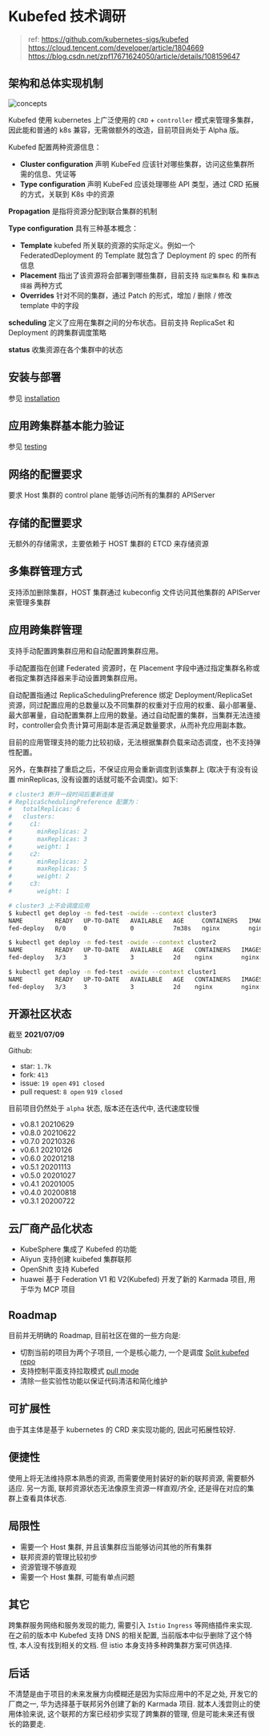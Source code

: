 # Kubefed 技术调研

> ref:
> https://github.com/kubernetes-sigs/kubefed
> https://cloud.tencent.com/developer/article/1804669
> https://blog.csdn.net/zpf17671624050/article/details/108159647

## 架构和总体实现机制

![concepts](../images/Kubefed-summary/concepts.png)

Kubefed 使用 kubernetes 上广泛使用的 `CRD` + `controller` 模式来管理多集群，因此能和普通的 k8s 兼容，无需做额外的改造，目前项目尚处于 Alpha 版。

Kubefed 配置两种资源信息：

* **Cluster configuration** 声明 KubeFed 应该针对哪些集群，访问这些集群所需的信息、凭证等
* **Type configuration** 声明 KubeFed 应该处理哪些 API 类型，通过 CRD 拓展的方式，关联到 K8s 中的资源

**Propagation** 是指将资源分配到联合集群的机制

**Type configuration** 具有三种基本概念：

* **Template** kubefed 所关联的资源的实际定义。例如一个 FederatedDeployment 的 Template 就包含了 Deployment 的 spec 的所有信息
* **Placement** 指出了该资源将会部署到哪些集群，目前支持 `指定集群名` 和 `集群选择器` 两种方式
* **Overrides** 针对不同的集群，通过 Patch 的形式，增加 / 删除 / 修改 template 中的字段

**scheduling** 定义了应用在集群之间的分布状态。目前支持 ReplicaSet 和 Deployment 的跨集群调度策略

**status** 收集资源在各个集群中的状态

## 安装与部署

参见 [installation](Test-Kubefed-with-Kind.md#installation)

## 应用跨集群基本能力验证

参见 [testing](Test-Kubefed-with-Kind.md#testing)

## 网络的配置要求

要求 Host 集群的 control plane 能够访问所有的集群的 APIServer

## 存储的配置要求

无额外的存储需求，主要依赖于 HOST 集群的 ETCD 来存储资源

## 多集群管理方式

支持添加删除集群，HOST 集群通过 kubeconfig 文件访问其他集群的 APIServer 来管理多集群

## 应用跨集群管理

支持手动配置跨集群应用和自动配置跨集群应用。

手动配置指在创建 Federated 资源时，在 Placement 字段中通过指定集群名称或者指定集群选择器来手动设置跨集群应用。

自动配置指通过 ReplicaSchedulingPreference 绑定 Deployment/ReplicaSet 资源，同过配置应用的总数量以及不同集群的权重对于应用的权重、最小部署量、最大部署量，自动配置集群上应用的数量。通过自动配置的集群，当集群无法连接时，controller会负责计算可用副本是否满足数量要求，从而补充应用副本数。

目前的应用管理支持的能力比较初级，无法根据集群负载来动态调度，也不支持弹性配置。

另外，在集群挂了重启之后，不保证应用会重新调度到该集群上 (取决于有没有设置 minReplicas, 没有设置的话就可能不会调度)。如下:

```BASH
# cluster3 断开一段时间后重新连接
# ReplicaSchedulingPreference 配置为：
#   totalReplicas: 6
#   clusters:
#     c1:
#       minReplicas: 2
#       maxReplicas: 3
#       weight: 1
#     c2:
#       minReplicas: 2
#       maxReplicas: 5
#       weight: 2
#     c3:
#       weight: 1

# cluster3 上不会调度应用
$ kubectl get deploy -n fed-test -owide --context cluster3
NAME         READY   UP-TO-DATE   AVAILABLE   AGE     CONTAINERS   IMAGES         SELECTOR
fed-deploy   0/0     0            0           7m38s   nginx        nginx:alpine   app=nginx

$ kubectl get deploy -n fed-test -owide --context cluster2
NAME         READY   UP-TO-DATE   AVAILABLE   AGE   CONTAINERS   IMAGES         SELECTOR
fed-deploy   3/3     3            3           2d    nginx        nginx:alpine   app=nginx

$ kubectl get deploy -n fed-test -owide --context cluster1
NAME         READY   UP-TO-DATE   AVAILABLE   AGE   CONTAINERS   IMAGES         SELECTOR
fed-deploy   3/3     3            3           2d    nginx        nginx:alpine   app=nginx
```

## 开源社区状态

截至 **2021/07/09**

Github: 
* star: `1.7k`
* fork: `413`
* issue: `19 open` `491 closed`
* pull request: `8 open` `919 closed`

目前项目仍然处于 `alpha` 状态, 版本还在迭代中, 迭代速度较慢

* v0.8.1 20210629
* v0.8.0 20210622
* v0.7.0 20210326
* v0.6.1 20210126
* v0.6.0 20201218
* v0.5.1 20201113
* v0.5.0 20201027
* v0.4.1 20201005
* v0.4.0 20200818
* v0.3.1 20200722

## 云厂商产品化状态

* KubeSphere 集成了 Kubefed 的功能
* Aliyun 支持创建 kuibefed 集群联邦
* OpenShift 支持 Kubefed
* huawei 基于 Federation V1 和 V2(Kubefed) 开发了新的 Karmada 项目, 用于华为 MCP 项目

## Roadmap

目前并无明确的 Roadmap, 目前社区在做的一些方向是:

* 切割当前的项目为两个子项目, 一个是核心能力, 一个是调度 [Split kubefed repo](https://github.com/kubernetes-sigs/kubefed/issues/1330)
* 支持控制平面支持拉取模式 [pull mode](https://github.com/kubernetes-sigs/kubefed/blob/master/docs/keps/20200619-kubefed-pull-reconciliation.md)
* 清除一些实验性功能以保证代码清洁和简化维护

## 可扩展性

由于其主体是基于 kubernetes 的 CRD 来实现功能的, 因此可拓展性较好.

## 便捷性

使用上将无法维持原本熟悉的资源, 而需要使用封装好的新的联邦资源, 需要额外适应. 另一方面, 联邦资源状态无法像原生资源一样直观/齐全, 还是得在对应的集群上查看具体状态.

## 局限性

* 需要一个 Host 集群, 并且该集群应当能够访问其他的所有集群
* 联邦资源的管理比较初步
* 资源管理不够直观
* 需要一个 Host 集群, 可能有单点问题

## 其它

跨集群服务网络和服务发现的能力, 需要引入 `Istio`  `Ingress` 等网络插件来实现. 在之前的版本中 Kubefed 支持 DNS 的相关配置, 当前版本中似乎删除了这个特性, 本人没有找到相关的文档. 但 istio 本身支持多种跨集群方案可供选择.

## 后话

不清楚是由于项目的未来发展方向模糊还是因为实际应用中的不足之处, 开发它的厂商之一, 华为选择基于联邦另外创建了新的 Karmada 项目. 就本人浅尝则止的使用体验来说, 这个联邦的方案已经初步实现了跨集群的管理, 但是可能未来还有很长的路要走.
